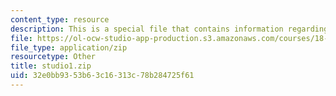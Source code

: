 ```yaml
---
content_type: resource
description: This is a special file that contains information regarding studio 1.
file: https://ol-ocw-studio-app-production.s3.amazonaws.com/courses/18-05-introduction-to-probability-and-statistics-spring-2014/32e0bb9353b63c16313c78b284725f61_studio1.zip
file_type: application/zip
resourcetype: Other
title: studio1.zip
uid: 32e0bb93-53b6-3c16-313c-78b284725f61
---
```

